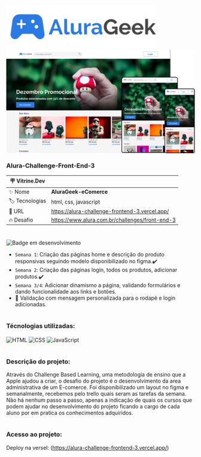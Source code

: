 <img src="assets/img/icons/Logo-alurageek.svg" alt="Logo da AluraGeek" width="400">
<div align="center">

<img src="assets/img/Screenshot/home.png#vitrinedev" alt="Imagem da página home na versão desktop, tablet e mobile" width="600" align="center">
</div>

### Alura-Challenge-Front-End-3

| :placard: Vitrine.Dev |     |
| -------------  | --- |
| :sparkles: Nome        | **AluraGeek-eComerce**
| :label: Tecnologias | html, css, javascript
| :rocket: URL         | https://alura-challenge-frontend-3.vercel.app/
| :fire: Desafio     | https://www.alura.com.br/challenges/front-end-3

#

![Badge em desenvolvimento](https://img.shields.io/badge/Status-Em%20Desenvolvimento-green)

-   `Semana 1`: Criação das páginas home e descrição do produto responsivas seguindo modelo disponibilizado no figma.:heavy_check_mark:
-   `Semana 2`: Criação das páginas login, todos os produtos, adicionar produtos.:heavy_check_mark:
-   `Semana 3/4`: Adicionar dinamismo a página, validando formulários e dando funcionalidade aos links e botões.
-   :construction: Validação com mensagem personalizada para o rodapé e login adicionadas.

#

### Técnologias utilizadas:

<div>
    <img align="center" alt="HTML" height="30" src="https://cdn.jsdelivr.net/gh/devicons/devicon/icons/html5/html5-original.svg">
    <img align="center" alt="CSS" height="30" src="https://cdn.jsdelivr.net/gh/devicons/devicon/icons/css3/css3-original.svg">
    <img align="center" alt="JavaScript" height="30" src="https://cdn.jsdelivr.net/gh/devicons/devicon/icons/javascript/javascript-original.svg" >
</div>

#

### Descrição do projeto:

Através do Challenge Based Learning, uma metodologia de ensino que a Apple ajudou a criar,
o desafio do projeto é o desenvolvimento da area administrativa de um E-comerce. Foi disponibilizado um layout no figma e semanalmente, recebemos pelo trello quais seram as tarefas da semana. Não há nenhum passo a passo, apenas a indicação de quais os cursos que podem ajudar no desenvolvimento do projeto ficando a cargo de cada aluno por em pratica os conhecimentos adquiridos.

#

### Acesso ao projeto:

Deploy na versel: (https://alura-challenge-frontend-3.vercel.app/)

